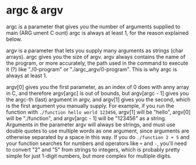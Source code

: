 # argc & argv
argc is a parameter that gives you the number of arguments supplied to main (ARG ument C ount)
argc is always at least 1, for the reason explained below.

argv is a parameter that lets you supply many arguments as strings (char arrays). argc gives you the size of argv.
argv always contains the name of the program, or more accurately, the path used in the command to execute it (?) like "./0-program" or "./argc_argv/0-program".
This is why argc is always at least 1. 

argv[0] gives you the first parameter, as an index of 0 does with anny array in C, and therefore argv[argc] is out of bounds, but argv[argc - 1] gives you the argc-th (last) argument in argv, and argv[1] gives you the second, which is the first argument you manually supply.
For example, if you run the function with `./function hello world 123456`, argv[1] will be "hello", argv[0] will be "./function", and argv[argc - 1] will be "123456" as a string.
Arguments in the parameter argv will always be strings, and must use double quotes to use multiple words as one argument, since arguments are otherwise separated by a space in this way.
If you do `./function 2 + 5` and your function searches for numbers and operators like `+` and `-`, you'll need to convert "2" and "5" from strings to integers, which is probably pretty simple for just 1-digit numbers, but more complex for multiple digits.
